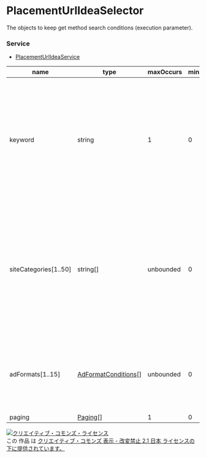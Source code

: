 # PlacementUrlIdeaSelector
The objects to keep get method search conditions (execution parameter).
### Service
+ [PlacementUrlIdeaService](../services/PlacementUrlIdeaService.md)

| name | type | maxOccurs | minOccurs | response | add | set | remove | description | 
|---|---|---|---|---|---|---|---|---|
| keyword| string| 1| 0| -| Ignore| Ignore| Ignore| Array of Search keyword.<br>・Keyword to search the URL<br>・Broad match<br>・Search all keywords (AND), separated by spaces<br>・Maximum of 250 characters<br>・Maximum of 10 spaces to separate the words |
| siteCategories[1..50]| string[]| unbounded| 0| -| Ignore| Ignore| Ignore| Array of categories.<br>・Category of URL<br>・Exact match<br>・Search multiple specific keywords (OR)<br>・From value: TC-SC-xxxxxx<br>・Choose the TC-SC-xxxxxx value from DictionaryService<br>・Maximum of 50 cases |
| adFormats[1..15]| <a href="./AdFormatConditions.md">AdFormatConditions</a>[]| unbounded| 0| -| Ignore| Ignore| Ignore| Array of ad formats.<br>・Ad Distribution format<br>・Search multiple specific keywords (OR)<br>・Maximum of 15 arrays |
| paging| <a href="./Paging.md">Paging</a>[]| 1| 0| 1| Ignore| Ignore| Ignore| Paging. |
<a rel="license" href="http://creativecommons.org/licenses/by-nd/2.1/jp/"><img alt="クリエイティブ・コモンズ・ライセンス" style="border-width:0" src="https://i.creativecommons.org/l/by-nd/2.1/jp/88x31.png" /></a><br />この 作品 は <a rel="license" href="http://creativecommons.org/licenses/by-nd/2.1/jp/">クリエイティブ・コモンズ 表示 - 改変禁止 2.1 日本 ライセンスの下に提供されています。</a>

